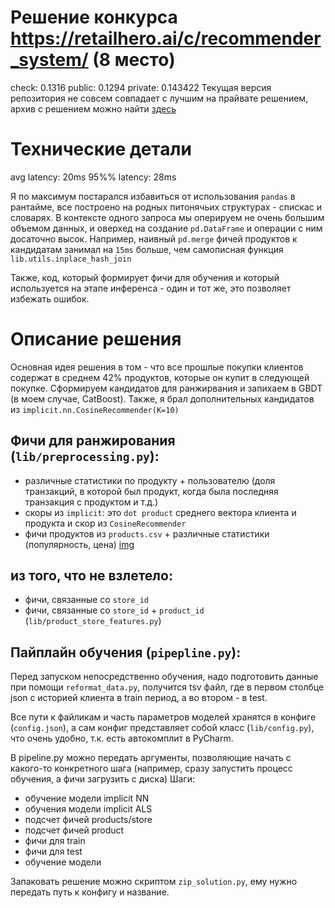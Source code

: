 # Решение конкурса https://retailhero.ai/c/recommender_system/ (8 место)

check: 0.1316
public: 0.1294
private: 0.143422
Текущая версия репозитория не совсем совпадает с лучшим на прайвате решением, архив с решением можно найти 
[здесь](https://x5-retailhero.s3-eu-central-1.amazonaws.com/submissions/350e82f7debbfc241864a6d44c1144aa/08167-432954-solution_300k_1472_1316_1397.zip)

# Технические детали
avg latency: 20ms
95%% latency: 28ms

Я по максимум постарался избавиться от использования `pandas` в рантайме, все построено на родных питонячьих структурах - спискас и словарях.
В контексте одного запроса мы оперируем не очень большим объемом данных, и оверхед на создание `pd.DataFrame` и операции с ним досаточно высок.
Например, наивный `pd.merge` фичей продуктов к кандидатам занимал на `15ms` больше, чем самописная функция `lib.utils.inplace_hash_join`

Также, код, который формирует фичи для обучения и который используется на этапе инференса - один и тот же, это позволяет избежать ошибок.

# Описание решения

Основная идея решения в том - что все прошлые покупки клиентов содержат в среднем 42% продуктов, которые он купит в следующей покупке.
Сформируем кандидатов для ранжирвания и запихаем в GBDT (в моем случае, CatBoost).
Также, я брал дополнительных кандидатов из `implicit.nn.CosineRecommender(K=10)`


## Фичи для ранжирования (`lib/preprocessing.py`):
 - различные статистики по продукту + пользователю (доля транзакций, в которой был продукт, когда была последняя транзакция с продуктом и т.д.)
 - скоры из `implicit`: это `dot product` среднего вектора клиента и продукта и скор из `CosineRecommender`
 - фичи продуктов из `products.csv` + различные статистики (популярность, цена)
 [img](shap_values.png)
 
## из того, что не взлетело:
 - фичи, связанные со `store_id`
 - фичи, связанные со `store_id` + `product_id` (`lib/product_store_features.py`)



## Пайплайн обучения (`pipepline.py`):

Перед запуском непосредственно обучения, надо подготовить данные при помощи `reformat_data.py`, получится tsv файл, 
где в первом столбце json с историей клиента в train период, а во втором - в test.

Все пути к файликам и часть параметров моделей хранятся в конфиге (`config.json`), а сам конфиг представляет собой класс (`lib/config.py`), 
что очень удобно, т.к. есть автокомплит в PyCharm.

В pipeline.py можно передать аргументы, позволяющие начать с какого-то конкретного шага (например, сразу запустить процесс обучения, а фичи загрузить с диска)
Шаги:
- обучение модели implicit NN
- обучения модели implicit ALS
- подсчет фичей products/store
- подсчет фичей product
- фичи для train
- фичи для test
- обучение модели

Запаковать решение можно скриптом `zip_solution.py`, ему нужно передать путь к конфигу и название.

